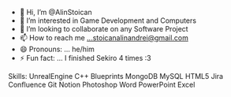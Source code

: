 - 👋 Hi, I’m @AlinStoican
- 👀 I’m interested in Game Development and Computers 
- 💞️ I’m looking to collaborate on any Software Project
- 📫 How to reach me ...stoicanalinandrei@gmail.com
- 😄 Pronouns: ... he/him
- ⚡ Fun fact: ... I finished Sekiro 4 times :3





Skills:
UnrealEngine 
C++ Blueprints
 MongoDB MySQL
HTML5 
Jira Confluence
Git
Notion
Photoshop 
Word PowerPoint Excel
